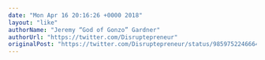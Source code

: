 ```yaml
---
date: "Mon Apr 16 20:16:26 +0000 2018"
layout: "like"
authorName: "Jeremy “God of Gonzo” Gardner"
authorUrl: "https://twitter.com/Disruptepreneur"
originalPost: "https://twitter.com/Disruptepreneur/status/985975224666484737"
---
```

